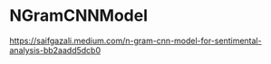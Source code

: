 # NGramCNNModel

https://saifgazali.medium.com/n-gram-cnn-model-for-sentimental-analysis-bb2aadd5dcb0
